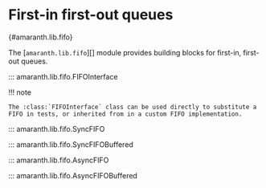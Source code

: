 # First-in first-out queues

[](){#amaranth.lib.fifo}

The [`amaranth.lib.fifo`][] module provides building blocks for first-in, first-out queues.

::: amaranth.lib.fifo.FIFOInterface

!!! note

    The :class:`FIFOInterface` class can be used directly to substitute a FIFO in tests, or inherited from in a custom FIFO implementation.

::: amaranth.lib.fifo.SyncFIFO

::: amaranth.lib.fifo.SyncFIFOBuffered

::: amaranth.lib.fifo.AsyncFIFO

::: amaranth.lib.fifo.AsyncFIFOBuffered
